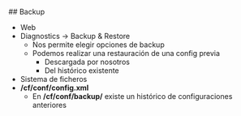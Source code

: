 ## Backup

- Web
 - Diagnostics → Backup & Restore
   - Nos permite elegir opciones de backup
   - Podemos realizar una restauración de una config previa
     - Descargada por nosotros
     - Del histórico existente
- Sistema de ficheros
 - **/cf/conf/config.xml**
   - En **/cf/conf/backup/** existe un histórico de configuraciones anteriores
